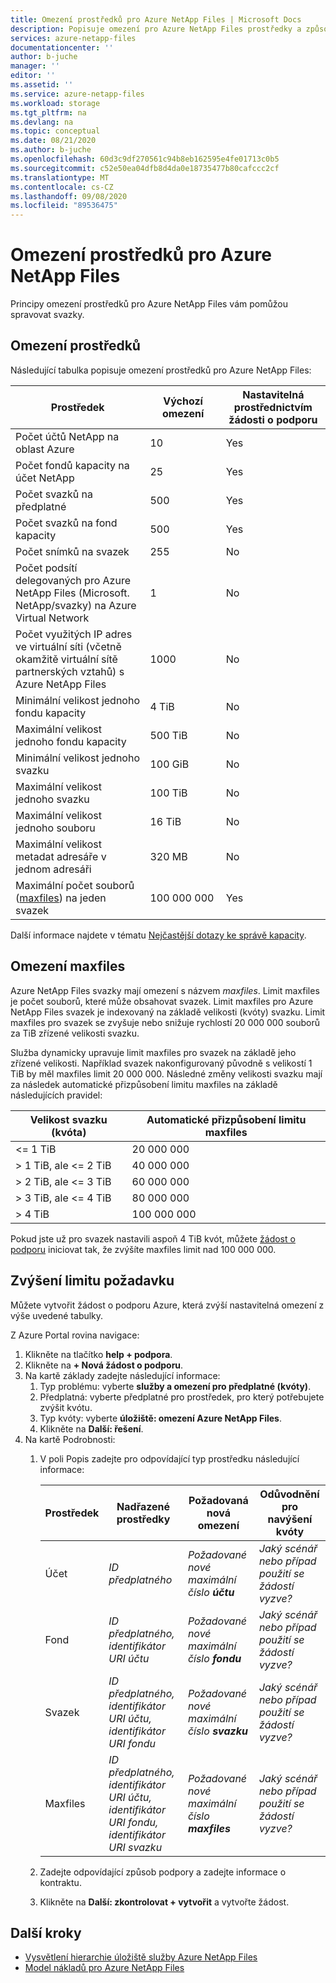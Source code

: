 ```yaml
---
title: Omezení prostředků pro Azure NetApp Files | Microsoft Docs
description: Popisuje omezení pro Azure NetApp Files prostředky a způsob zvýšení limitu prostředků.
services: azure-netapp-files
documentationcenter: ''
author: b-juche
manager: ''
editor: ''
ms.assetid: ''
ms.service: azure-netapp-files
ms.workload: storage
ms.tgt_pltfrm: na
ms.devlang: na
ms.topic: conceptual
ms.date: 08/21/2020
ms.author: b-juche
ms.openlocfilehash: 60d3c9df270561c94b8eb162595e4fe01713c0b5
ms.sourcegitcommit: c52e50ea04dfb8d4da0e18735477b80cafccc2cf
ms.translationtype: MT
ms.contentlocale: cs-CZ
ms.lasthandoff: 09/08/2020
ms.locfileid: "89536475"
---
```

# <a name="resource-limits-for-azure-netapp-files"></a>Omezení prostředků pro Azure NetApp Files

Principy omezení prostředků pro Azure NetApp Files vám pomůžou spravovat svazky.

## <a name="resource-limits"></a>Omezení prostředků

Následující tabulka popisuje omezení prostředků pro Azure NetApp Files:

|  Prostředek  |  Výchozí omezení  |  Nastavitelná prostřednictvím žádosti o podporu  |
|----------------|---------------------|--------------------------------------|
|  Počet účtů NetApp na oblast Azure   |  10    |  Yes   |
|  Počet fondů kapacity na účet NetApp   |    25     |   Yes   |
|  Počet svazků na předplatné   |    500     |   Yes   |
|  Počet svazků na fond kapacity     |    500   |    Yes     |
|  Počet snímků na svazek       |    255     |    No        |
|  Počet podsítí delegovaných pro Azure NetApp Files (Microsoft. NetApp/svazky) na Azure Virtual Network    |   1   |    No    |
|  Počet využitých IP adres ve virtuální síti (včetně okamžitě virtuální sítě partnerských vztahů) s Azure NetApp Files   |    1000   |    No   |
|  Minimální velikost jednoho fondu kapacity   |  4 TiB     |    No  |
|  Maximální velikost jednoho fondu kapacity    |  500 TiB   |   No   |
|  Minimální velikost jednoho svazku    |    100 GiB    |    No    |
|  Maximální velikost jednoho svazku     |    100 TiB    |    No    |
|  Maximální velikost jednoho souboru     |    16 TiB    |    No    |    
|  Maximální velikost metadat adresáře v jednom adresáři      |    320 MB    |    No    |    
|  Maximální počet souborů ([maxfiles](#maxfiles)) na jeden svazek     |    100 000 000    |    Yes    |    

Další informace najdete v tématu [Nejčastější dotazy ke správě kapacity](azure-netapp-files-faqs.md#capacity-management-faqs).

## <a name="maxfiles-limits"></a>Omezení maxfiles <a name="maxfiles"></a> 

Azure NetApp Files svazky mají omezení s názvem *maxfiles*. Limit maxfiles je počet souborů, které může obsahovat svazek. Limit maxfiles pro Azure NetApp Files svazek je indexovaný na základě velikosti (kvóty) svazku. Limit maxfiles pro svazek se zvyšuje nebo snižuje rychlostí 20 000 000 souborů za TiB zřízené velikosti svazku. 

Služba dynamicky upravuje limit maxfiles pro svazek na základě jeho zřízené velikosti. Například svazek nakonfigurovaný původně s velikostí 1 TiB by měl maxfiles limit 20 000 000. Následné změny velikosti svazku mají za následek automatické přizpůsobení limitu maxfiles na základě následujících pravidel: 

|    Velikost svazku (kvóta)     |  Automatické přizpůsobení limitu maxfiles    |
|----------------------------|-------------------|
|    <= 1 TiB                |    20 000 000     |
|    > 1 TiB, ale <= 2 TiB    |    40 000 000     |
|    > 2 TiB, ale <= 3 TiB    |    60 000 000     |
|    > 3 TiB, ale <= 4 TiB    |    80 000 000     |
|    > 4 TiB                 |    100 000 000    |

Pokud jste už pro svazek nastavili aspoň 4 TiB kvót, můžete [žádost o podporu](#limit_increase) iniciovat tak, že zvýšíte maxfiles limit nad 100 000 000.

## <a name="request-limit-increase"></a>Zvýšení limitu požadavku <a name="limit_increase"></a> 

Můžete vytvořit žádost o podporu Azure, která zvýší nastavitelná omezení z výše uvedené tabulky. 

Z Azure Portal rovina navigace: 

1. Klikněte na tlačítko **help + podpora**.
2. Klikněte na **+ Nová žádost o podporu**.
3. Na kartě základy zadejte následující informace: 
    1. Typ problému: vyberte **služby a omezení pro předplatné (kvóty)**.
    2. Předplatná: vyberte předplatné pro prostředek, pro který potřebujete zvýšit kvótu.
    3. Typ kvóty: vyberte **úložiště: omezení Azure NetApp Files**.
    4. Klikněte na **Další: řešení**.
4. Na kartě Podrobnosti:
    1. V poli Popis zadejte pro odpovídající typ prostředku následující informace:

        |  Prostředek  |    Nadřazené prostředky      |    Požadovaná nová omezení     |    Odůvodnění pro navýšení kvóty       |
        |----------------|------------------------------|---------------------------------|------------------------------------------|
        |  Účet |  *ID předplatného*   |  *Požadované nové maximální číslo **účtu***    |  *Jaký scénář nebo případ použití se žádostí vyzve?*  |
        |  Fond    |  *ID předplatného, identifikátor URI účtu*  |  *Požadované nové maximální číslo **fondu***   |  *Jaký scénář nebo případ použití se žádostí vyzve?*  |
        |  Svazek  |  *ID předplatného, identifikátor URI účtu, identifikátor URI fondu*   |  *Požadované nové maximální číslo **svazku***     |  *Jaký scénář nebo případ použití se žádostí vyzve?*  |
        |  Maxfiles  |  *ID předplatného, identifikátor URI účtu, identifikátor URI fondu, identifikátor URI svazku*   |  *Požadované nové maximální číslo **maxfiles***     |  *Jaký scénář nebo případ použití se žádostí vyzve?*  |    

    2. Zadejte odpovídající způsob podpory a zadejte informace o kontraktu.

    3. Klikněte na **Další: zkontrolovat + vytvořit** a vytvořte žádost. 


## <a name="next-steps"></a>Další kroky  

- [Vysvětlení hierarchie úložiště služby Azure NetApp Files](azure-netapp-files-understand-storage-hierarchy.md)
- [Model nákladů pro Azure NetApp Files](azure-netapp-files-cost-model.md)
